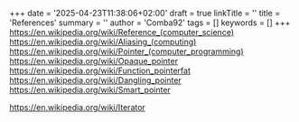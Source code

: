 +++
date = '2025-04-23T11:38:06+02:00'
draft = true
linkTitle = ''
title = 'References'
summary = ''
author = 'Comba92'
tags = []
keywords = []
+++
https://en.wikipedia.org/wiki/Reference_(computer_science)
https://en.wikipedia.org/wiki/Aliasing_(computing)
https://en.wikipedia.org/wiki/Pointer_(computer_programming)
https://en.wikipedia.org/wiki/Opaque_pointer
https://en.wikipedia.org/wiki/Function_pointerfat
https://en.wikipedia.org/wiki/Dangling_pointer
https://en.wikipedia.org/wiki/Smart_pointer

https://en.wikipedia.org/wiki/Iterator
